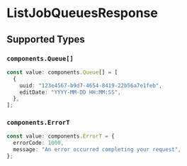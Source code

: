 # ListJobQueuesResponse


## Supported Types

### `components.Queue[]`

```typescript
const value: components.Queue[] = [
  {
    uuid: "123e4567-b9d7-4654-8419-22b56a7e1feb",
    editDate: "YYYY-MM-DD HH:MM:SS",
  },
];
```

### `components.ErrorT`

```typescript
const value: components.ErrorT = {
  errorCode: 1000,
  message: "An error occurred completing your request",
};
```

